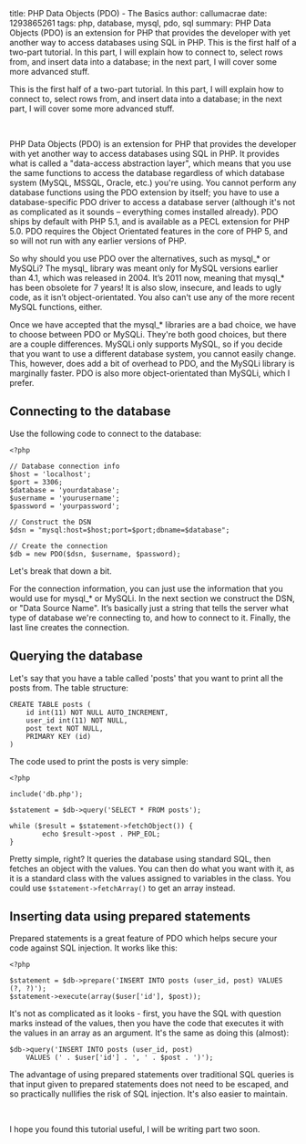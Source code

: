 <info>
title: PHP Data Objects (PDO) - The Basics
author: callumacrae
date: 1293865261
tags: php, database, mysql, pdo, sql
summary: PHP Data Objects (PDO) is an extension for PHP that provides the developer with yet another way to access databases using SQL in PHP. This is the first half of a two-part tutorial. In this part, I will explain how to connect to, select rows from, and insert data into a database; in the next part, I will cover some more advanced stuff.
</info>

This is the first half of a two-part tutorial. In this part, I will explain how to connect to, select rows from, and insert data into a database; in the next part, I will cover some more advanced stuff.

<br />

PHP Data Objects (PDO) is an extension for PHP that provides the developer with yet another way to access databases using SQL in PHP. It provides what is called a "data-access abstraction layer", which means that you use the same functions to access the database regardless of which database system (MySQL, MSSQL, Oracle, etc.) you're using. You cannot perform any database functions using the PDO extension by itself; you have to use a database-specific PDO driver to access a database server (although it's not as complicated as it sounds – everything comes installed already). PDO ships by default with PHP 5.1, and is available as a PECL extension for PHP 5.0. PDO requires the Object Orientated features in the core of PHP 5, and so will not run with any earlier versions of PHP.

So why should you use PDO over the alternatives, such as mysql\_\* or MySQLi? The mysql\_ library was meant only for MySQL versions earlier than 4.1, which was released in 2004. It’s 2011 now, meaning that mysql\_\* has been obsolete for 7 years! It is also slow, insecure, and leads to ugly code, as it isn’t object-orientated. You also can't use any of the more recent MySQL functions, either.

Once we have accepted that the mysql\_\* libraries are a bad choice, we have to choose between PDO or MySQLi. They're both good choices, but there are a couple differences. MySQLi only supports MySQL, so if you decide that you want to use a different database system, you cannot easily change. This, however, does add a bit of overhead to PDO, and the MySQLi library is marginally faster. PDO is also more object-orientated than MySQLi, which I prefer.

## Connecting to the database

Use the following code to connect to the database:

	<?php

	// Database connection info
	$host = 'localhost';
	$port = 3306;
	$database = 'yourdatabase';
	$username = 'yourusername';
	$password = 'yourpassword';

	// Construct the DSN
	$dsn = "mysql:host=$host;port=$port;dbname=$database";

	// Create the connection
	$db = new PDO($dsn, $username, $password);

Let's break that down a bit.

For the connection information, you can just use the information that you would use for mysql\_\* or MySQLi. In the next section we construct the DSN, or "Data Source Name". It’s basically just a string that tells the server what type of database we're connecting to, and how to connect to it. Finally, the last line creates the connection.

## Querying the database

Let's say that you have a table called 'posts' that you want to print all the posts from. The table structure:

	CREATE TABLE posts (
		id int(11) NOT NULL AUTO_INCREMENT,
		user_id int(11) NOT NULL,
		post text NOT NULL,
		PRIMARY KEY (id)
	)

The code used to print the posts is very simple:

	<?php

	include('db.php');

	$statement = $db->query('SELECT * FROM posts');

	while ($result = $statement->fetchObject()) {
			echo $result->post . PHP_EOL;
	}

Pretty simple, right? It queries the database using standard SQL, then fetches an object with the values. You can then do what you want with it, as it is a standard class with the values assigned to variables in the class. You could use `$statement->fetchArray()` to get an array instead.

## Inserting data using prepared statements

Prepared statements is a great feature of PDO which helps secure your code against SQL injection. It works like this:

	<?php

	$statement = $db->prepare('INSERT INTO posts (user_id, post) VALUES (?, ?)');
	$statement->execute(array($user['id'], $post));

It's not as complicated as it looks - first, you have the SQL with question marks instead of the values, then you have the code that executes it with the values in an array as an argument. It's the same as doing this (almost):

	$db->query('INSERT INTO posts (user_id, post)
		VALUES (' . $user['id'] . ', ' . $post . ')');

The advantage of using prepared statements over traditional SQL queries is that input given to prepared statements does not need to be escaped, and so practically nullifies the risk of SQL injection. It's also easier to maintain.

<br />

I hope you found this tutorial useful, I will be writing part two soon.
